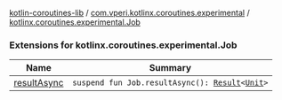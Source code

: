 [kotlin-coroutines-lib](../../index.md) / [com.vperi.kotlinx.coroutines.experimental](../index.md) / [kotlinx.coroutines.experimental.Job](./index.md)

### Extensions for kotlinx.coroutines.experimental.Job

| Name | Summary |
|---|---|
| [resultAsync](result-async.md) | `suspend fun Job.resultAsync(): `[`Result`](../-result/index.md)`<`[`Unit`](https://kotlinlang.org/api/latest/jvm/stdlib/kotlin/-unit/index.html)`>` |
